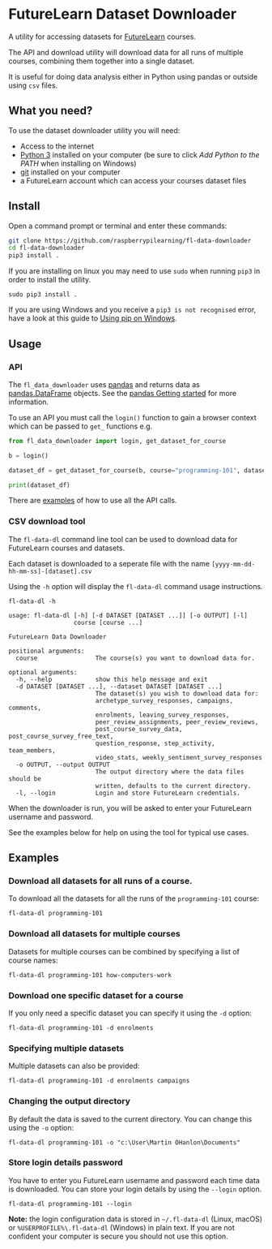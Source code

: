 # FutureLearn Dataset Downloader

A utility for accessing datasets for [FutureLearn](https://futurelearn.com) courses.

The API and download utility will download data for all runs of multiple courses, combining them together into a single dataset. 

It is useful for doing data analysis either in Python using pandas or outside using `csv` files.

## What you need?

To use the dataset downloader utility you will need:
- Access to the internet
- [Python 3](https://www.python.org/downloads/) installed on your computer (be sure to click *Add Python to the PATH* when installing on Windows)
- [git](https://git-scm.com/downloads) installed on your computer
- a FutureLearn account which can access your courses dataset files

## Install

Open a command prompt or terminal and enter these commands:

```bash
git clone https://github.com/raspberrypilearning/fl-data-downloader
cd fl-data-downloader
pip3 install .
```

If you are installing on linux you may need to use `sudo` when running `pip3` in order to install the utility.

```
sudo pip3 install .
```

If you are using Windows and you receive a `pip3 is not recognised` error, have a look at this guide to [Using pip on Windows](https://projects.raspberrypi.org/en/projects/using-pip-on-windows).


## Usage

### API

The `fl_data_downloader` uses [pandas](https://pandas.pydata.org/) and returns data as [pandas.DataFrame](https://pandas.pydata.org/pandas-docs/stable/reference/api/pandas.DataFrame.html) objects. See the [pandas Getting started](https://pandas.pydata.org/pandas-docs/stable/getting_started/index.html) for more information.

To use an API you must call the `login()` function to gain a `b`rowser context which can be passed to `get_` functions e.g.

```python
from fl_data_downloader import login, get_dataset_for_course

b = login()

dataset_df = get_dataset_for_course(b, course="programming-101", dataset="enrolments")

print(dataset_df)
```

There are [examples](https://github.com/raspberrypilearning/fl-data-downloader/tree/meta_data/fl_data_downloader/examples) of how to use all the API calls.

### CSV download tool

The `fl-data-dl` command line tool can be used to download data for FutureLearn courses and datasets.

Each dataset is downloaded to a seperate file with the name `[yyyy-mm-dd-hh-mm-ss]-[dataset].csv`

Using the `-h` option will display the `fl-data-dl` command usage instructions.

```
fl-data-dl -h
```

```
usage: fl-data-dl [-h] [-d DATASET [DATASET ...]] [-o OUTPUT] [-l]
                  course [course ...]

FutureLearn Data Downloader

positional arguments:
  course                The course(s) you want to download data for.

optional arguments:
  -h, --help            show this help message and exit
  -d DATASET [DATASET ...], --dataset DATASET [DATASET ...]
                        The dataset(s) you wish to download data for:
                        archetype_survey_responses, campaigns, comments,
                        enrolments, leaving_survey_responses,
                        peer_review_assignments, peer_review_reviews,
                        post_course_survey_data, post_course_survey_free_text,
                        question_response, step_activity, team_members,
                        video_stats, weekly_sentiment_survey_responses
  -o OUTPUT, --output OUTPUT
                        The output directory where the data files should be
                        written, defaults to the current directory.
  -l, --login           Login and store FutureLearn credentials.
```

When the downloader is run, you will be asked to enter your FutureLearn username and password. 

See the examples below for help on using the tool for typical use cases.

## Examples

### Download all datasets for all runs of a course.

To download all the datasets for all the runs of the `programming-101` course:

```
fl-data-dl programming-101
```

### Download all datasets for multiple courses

Datasets for multiple courses can be combined by specifying a list of course names:

```
fl-data-dl programming-101 how-computers-work
```

### Download one specific dataset for a course

If you only need a specific dataset you can specify it using the `-d` option:

```
fl-data-dl programming-101 -d enrolments
```

### Specifying multiple datasets

Multiple datasets can also be provided:

```
fl-data-dl programming-101 -d enrolments campaigns
```

### Changing the output directory 

By default the data is saved to the current directory. You can change this using the `-o` option:

```
fl-data-dl programming-101 -o "c:\User\Martin OHanlon\Documents"
```

### Store login details password

You have to enter you FutureLearn username and password each time data is downloaded. You can store your login details by using the `--login` option.

```
fl-data-dl programming-101 --login
```

**Note:** the login configuration data is stored in `~/.fl-data-dl` (Linux, macOS) or `%USERPROFILE%\.fl-data-dl` (Windows) in plain text. If you are not confident your computer is secure you should not use this option.
